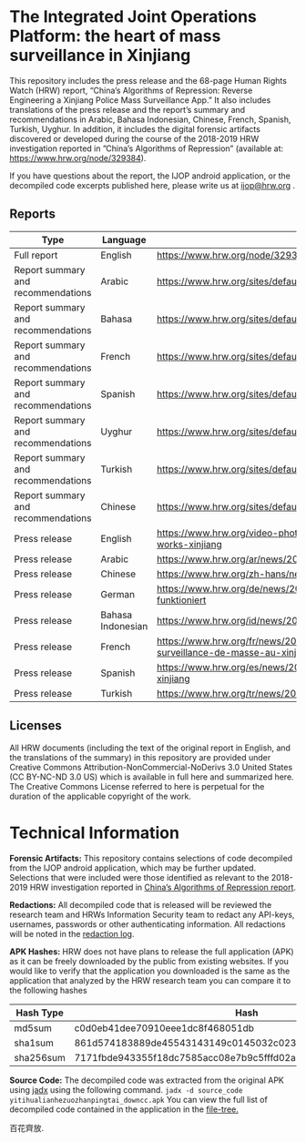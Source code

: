 # The Integrated Joint Operations Platform: the heart of mass surveillance in Xinjiang

This repository includes the press release and the 68-page Human Rights Watch (HRW) report, “China’s Algorithms of Repression: Reverse Engineering a Xinjiang Police Mass Surveillance App.” It also includes translations of the press release and the report’s summary and recommendations in Arabic, Bahasa Indonesian, Chinese, French, Spanish, Turkish, Uyghur. In addition, it includes the digital forensic artifacts discovered or developed during the course of the 2018-2019 HRW investigation reported in ”China’s Algorithms of Repression” (available at: https://www.hrw.org/node/329384).

If you have questions about the report, the IJOP android application, or the decompiled code excerpts published here, please write us at ijop@hrw.org .


## Reports



| Type | Language | Link | 
| --- | --- | --- |
| Full report | English | https://www.hrw.org/node/329384 | 
| Report summary and recommendations | Arabic | https://www.hrw.org/sites/default/files/report_pdf/201905china_ijop_sum_rec_arabic_0.pdf |
| Report summary and recommendations | Bahasa | https://www.hrw.org/sites/default/files/report_pdf/201905china_ijop_sum_recs_bahasa_0.pdf|
| Report summary and recommendations | French | https://www.hrw.org/sites/default/files/report_pdf/201905china_ijop_sum_rec_french.pdf |
| Report summary and recommendations | Spanish | https://www.hrw.org/sites/default/files/report_pdf/201905china_ijop_sum_recs_spanish_0.pdf |
| Report summary and recommendations | Uyghur | https://www.hrw.org/sites/default/files/report_pdf/201905china_ijop_sum_recs_uyghur_1.pdf |
| Report summary and recommendations | Turkish | https://www.hrw.org/sites/default/files/report_pdf/201905china_ijop_sum_recs_turkish.pdf |
| Report summary and recommendations | Chinese | https://www.hrw.org/sites/default/files/report_pdf/201905china_ijop_sum_rec_chinese.pdf |
| Press release | English | https://www.hrw.org/video-photos/interactive/2019/05/02/china-how-mass-surveillance-works-xinjiang |
| Press release | Arabic| https://www.hrw.org/ar/news/2019/05/02/329665|
| Press release | Chinese| https://www.hrw.org/zh-hans/news/2019/05/02/329666|
| Press release | German| https://www.hrw.org/de/news/2019/05/02/china-wie-massenueberwachung-xinjiang-funktioniert|
| Press release | Bahasa Indonesian| https://www.hrw.org/id/news/2019/05/02/329562|
| Press release | French| https://www.hrw.org/fr/news/2019/05/02/chine-recours-une-application-pour-la-surveillance-de-masse-au-xinjiang|
| Press release | Spanish| https://www.hrw.org/es/news/2019/05/02/china-como-funciona-la-vigilancia-masiva-en-xinjiang|
| Press release | Turkish| https://www.hrw.org/tr/news/2019/05/02/329642|


## Licenses

All HRW documents (including the text of the original report in English, and the translations of the summary) in this repository are provided under Creative Commons Attribution-NonCommercial-NoDerivs 3.0 United States (CC BY-NC-ND 3.0 US) which is available in full here and summarized here. The Creative Commons License referred to here is perpetual for the duration of the applicable copyright of the work.

# Technical Information

**Forensic Artifacts:** This repository contains selections of code decompiled from the IJOP android application, which may be further updated. Selections that were included were those identified as relevant to the 2018-2019 HRW investigation reported in [China’s Algorithms of Repression report](https://www.hrw.org/node/329384). 

**Redactions:** All decompiled code that is released will be reviewed the research team and HRWs Information Security team to redact any API-keys, usernames, passwords or other authenticating information.  All redactions will be noted in the [redaction log](https://github.com/HumanRightsWatch/Integrated-Joint-Operations-Platform/blob/master/redactions.md).

**APK Hashes:** HRW does not have plans to release the full application (APK) as it can be freely downloaded by the public from existing websites. If you would like to verify that the application you downloaded is the same as the application that analyzed by the HRW research team you can compare it to the following hashes

|Hash Type|Hash|Filename|
| --- | --- | --- |
|md5sum|c0d0eb41dee70910eee1dc8f468051db|yitihualianhezuozhanpingtai_downcc.apk
|sha1sum|861d574183889de45543143149c0145032c02302|yitihualianhezuozhanpingtai_downcc.apk|
|sha256sum|7171fbde943355f18dc7585acc08e7b9c5fffd02ab8fc6870c6fafd1665ec186|yitihualianhezuozhanpingtai_downcc.apk|

**Source Code:** The decompiled code was extracted from the original APK using [jadx](https://github.com/skylot/jadx) using the following command. `jadx -d source_code yitihualianhezuozhanpingtai_downcc.apk` You can view the full list of decompiled code contained in the application in the [file-tree.](https://github.com/HumanRightsWatch/Integrated-Joint-Operations-Platform/blob/master/file_tree.txt)

百花齊放.
